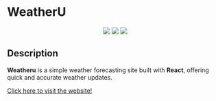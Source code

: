 # WeatherU

<p align="center">
<a href="https://github.com/prajesh8484/WeatherU"><img src="https://img.shields.io/github/languages/code-size/prajesh8484/WeatherU"></a>
<a href="https://github.com/prajesh8484/WeatherU/commits"><img src="https://img.shields.io/github/last-commit/prajesh8484/WeatherU"></a>
<a href="https://theweatheru.vercel.app/"><img src="https://img.shields.io/website?url=https%3A%2F%2Ftheweatheru.vercel.app%2F&up_message=online&up_color=green&down_message=offline&down_color=red"></a>
</p>


## Description

**Weatheru** is a simple weather forecasting site built with **React**, offering quick and accurate weather updates.

[Click here to visit the website!](https://theweatheru.vercel.app/)
